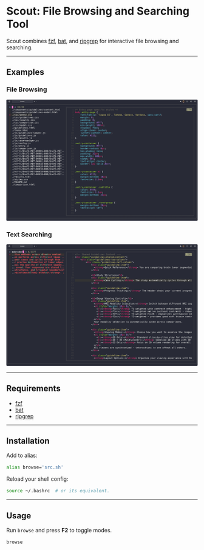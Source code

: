 # Scout: File Browsing and Searching Tool

Scout combines [fzf](https://github.com/junegunn/fzf), [bat](https://github.com/sharkdp/bat), and [ripgrep](https://github.com/BurntSushi/ripgrep) for interactive file browsing and searching.

---

## Examples

### File Browsing

![File Browsing Example](show.png)

### Text Searching

![Search Example](search.png)

---

## Requirements

- [fzf](https://github.com/junegunn/fzf)
- [bat](https://github.com/sharkdp/bat)
- [ripgrep](https://github.com/BurntSushi/ripgrep)

---

## Installation

Add to alias:

```bash
alias browse='src.sh'
```

Reload your shell config:

```bash
source ~/.bashrc  # or its equivalent.
```

---

## Usage

Run `browse` and press **F2** to toggle modes.

```bash
browse
```